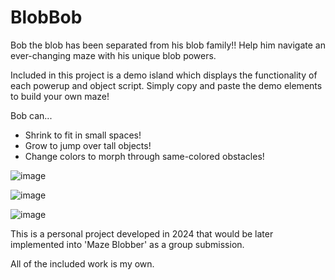 # BlobBob

Bob the blob has been separated from his blob family!! Help him navigate an ever-changing maze with his unique blob powers.

Included in this project is a demo island which displays the functionality of each powerup and object script. Simply copy and paste the demo elements to build your own maze!

Bob can...
- Shrink to fit in small spaces!
- Grow to jump over tall objects!
- Change colors to morph through same-colored obstacles!


![image](https://github.com/user-attachments/assets/3d87efd2-9018-47c7-ac6c-80df05fb894a)

![image](https://github.com/user-attachments/assets/f7334a94-8ecc-4feb-bf4f-ce3d971f2c66)

![image](https://github.com/user-attachments/assets/21efd727-dbf0-49f9-8046-9a5c78513bbe)



This is a personal project developed in 2024 that would be later implemented into 'Maze Blobber' as a group submission. 

All of the included work is my own.
